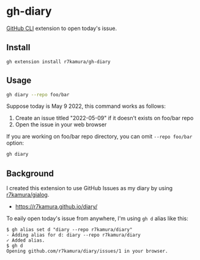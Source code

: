# gh-diary

[GitHub CLI](https://github.com/cli/cli) extension to open today's issue.

## Install

```
gh extension install r7kamura/gh-diary
```

## Usage

```bash
gh diary --repo foo/bar
```

Suppose today is May 9 2022, this command works as follows:

1. Create an issue titled "2022-05-09" if it doesn't exists on foo/bar repo
2. Open the issue in your web browser

If you are working on foo/bar repo directory, you can omit `--repo foo/bar` option:

```bash
gh diary
```

## Background

I created this extension to use GitHub Issues as my diary by using [r7kamura/gialog](https://github.com/r7kamura/gialog).

- https://r7kamura.github.io/diary/

To eaily open today's issue from anywhere, I'm using `gh d` alias like this:

```console
$ gh alias set d "diary --repo r7kamura/diary"
- Adding alias for d: diary --repo r7kamura/diary
✓ Added alias.
$ gh d
Opening github.com/r7kamura/diary/issues/1 in your browser.
```
